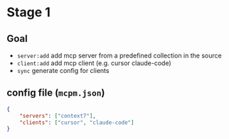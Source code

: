 # Stage 1 

## Goal
- `server:add` add mcp server from a predefined collection in the source
- `client:add` add mcp client (e.g. cursor claude-code)
- `sync` generate config for clients

## config file (`mcpm.json`)
```json
{
    "servers": ["context7"],
    "clients": ["cursor", "claude-code"]
}